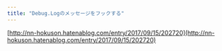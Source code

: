 ```yaml
---
title: "Debug.Logのメッセージをフックする"
---
```


[http://nn-hokuson.hatenablog.com/entry/2017/09/15/202720](http://nn-hokuson.hatenablog.com/entry/2017/09/15/202720)
